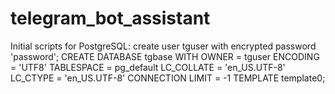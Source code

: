 # telegram_bot_assistant

Initial scripts for PostgreSQL:
create user tguser with encrypted password 'password';
CREATE DATABASE tgbase
WITH OWNER = tguser
   ENCODING = 'UTF8'
   TABLESPACE = pg_default
   LC_COLLATE = 'en_US.UTF-8'
   LC_CTYPE = 'en_US.UTF-8'
   CONNECTION LIMIT = -1
   TEMPLATE template0;
